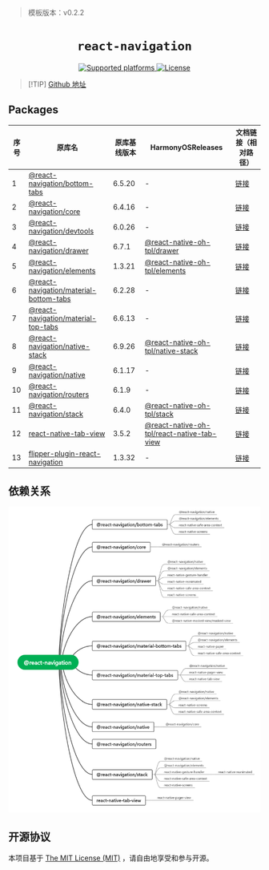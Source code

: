> 模板版本：v0.2.2

<p align="center">
  <h1 align="center"> <code>react-navigation</code> </h1>
</p>
<p align="center">
    <a href="https://github.com/react-navigation/react-navigation/tree/6.x/">
        <img src="https://img.shields.io/badge/platforms-android%20|%20ios%20|%20web%20|%20harmony%20-lightgrey.svg" alt="Supported platforms" />
    </a>
    <a href="https://github.com/react-navigation/react-navigation/blob/6.x/packages/core/LICENSE">
        <img src="https://img.shields.io/badge/license-MIT-green.svg" alt="License" />
    </a>
</p>

> [!TIP] [Github 地址](https://github.com/react-native-oh-library/react-navigation)


## Packages

| 序号 | 原库名                                                                                                                                       | 原库基线版本 | HarmonyOSReleases                                                                                                  | 文档链接（相对路径）                                       |
|----|-------------------------------------------------------------------------------------------------------------------------------------------|--------|--------------------------------------------------------------------------------------------------------------------|--------------------------------------------------|
| 1  | [@react-navigation/bottom-tabs](https://github.com/react-navigation/react-navigation/tree/6.x/packages/bottom-tabs)                       | 6.5.20 | -                                                                                                                  | [链接](/zh-cn/react-navigation-bottom-tabs.md)          |
| 2  | [@react-navigation/core](https://github.com/react-navigation/react-navigation/tree/6.x/packages/core)                                     | 6.4.16 | -                                                                                                                  | [链接](/zh-cn/react-navigation-core.md)                 |
| 3  | [@react-navigation/devtools](https://github.com/react-navigation/react-navigation/tree/6.x/packages/devtools)                             | 6.0.26 | -                                                                                                                  | [链接](/zh-cn/react-navigation-devtools.md)             |
| 4  | [@react-navigation/drawer](https://github.com/react-native-oh-library/react-navigation/tree/sig/packages/drawer)                          | 6.7.1  | [@react-native-oh-tpl/drawer](https://github.com/react-native-oh-library/react-navigation/releases)                | [链接](/zh-cn/react-navigation-drawer.md)               |
| 5  | [@react-navigation/elements](https://github.com/react-native-oh-library/react-navigation/tree/sig/packages/elements)                      | 1.3.21 | [@react-native-oh-tpl/elements](https://github.com/react-native-oh-library/react-navigation/releases)              | [链接](/zh-cn/react-navigation-elements.md)             |
| 6  | [@react-navigation/material-bottom-tabs](https://github.com/react-navigation/react-navigation/tree/6.x/packages/material-bottom-tabs)     | 6.2.28 | -                                                                                                                  | [链接](/zh-cn/react-navigation-material-bottom-tabs.md) |
| 7  | [@react-navigation/material-top-tabs](https://github.com/react-navigation/react-navigation/tree/6.x/packages/material-top-tabs)           | 6.6.13 | -                                                                                                                  | [链接](/zh-cn/react-navigation-material-top-tabs.md)    |
| 8  | [@react-navigation/native-stack](https://github.com/react-native-oh-library/react-navigation/tree/sig/packages/native-stack)              | 6.9.26 | [@react-native-oh-tpl/native-stack](https://github.com/react-native-oh-library/react-navigation/releases)          | [链接](/zh-cn/react-navigation-native-stack.md)         |
| 9  | [@react-navigation/native](https://github.com/react-navigation/react-navigation/tree/6.x/packages/native)                                 | 6.1.17 | -                                                                                                                  | [链接](/zh-cn/react-navigation-native.md)               |
| 10 | [@react-navigation/routers](https://github.com/react-navigation/react-navigation/tree/6.x/packages/routers)                               | 6.1.9  | -                                                                                                                  | [链接](/zh-cn/react-navigation-routers.md)              |
| 11 | [@react-navigation/stack](https://github.com/react-native-oh-library/react-navigation/tree/sig/packages/stack)                            | 6.4.0  | [@react-native-oh-tpl/stack](https://github.com/react-native-oh-library/react-navigation/releases)                 | [链接](/zh-cn/react-navigation-stack.md)                |
| 12 | [react-native-tab-view](https://github.com/react-native-oh-library/react-navigation/tree/sig/packages/react-native-tab-view)              | 3.5.2  | [@react-native-oh-tpl/react-native-tab-view](https://github.com/react-native-oh-library/react-navigation/releases) | [链接](/zh-cn/react-native-tab-view.md)                 |
| 13 | [flipper-plugin-react-navigation](https://github.com/react-navigation/react-navigation/tree/6.x/packages/flipper-plugin-react-navigation) | 1.3.32 | -                                                                                                                  | [链接](/zh-cn/flipper-plugin-react-navigation.md)       |

## 依赖关系

![image](/img/react-navigation-dependency.png)



## 开源协议

本项目基于 [The MIT License (MIT)](https://github.com/react-navigation/react-navigation/blob/6.x/packages/core/LICENSE) ，请自由地享受和参与开源。
